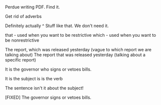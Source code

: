 Perdue writing PDF. Find it.

Get rid of adverbs

Definitely
actually
^ Stuff like that. We don't need it.

that - used when you want to be restrictive
which - used when you want to be nonrestrictive

The report, which was released yesterday (vague to which report we are talking about)
The report that was released yesterday (talking about a specific report)

It is the governor who signs or vetoes bills.

It is the subject
is is the verb

The sentence isn't it about the subject!

[FIXED]
The governor signs or vetoes bills.

